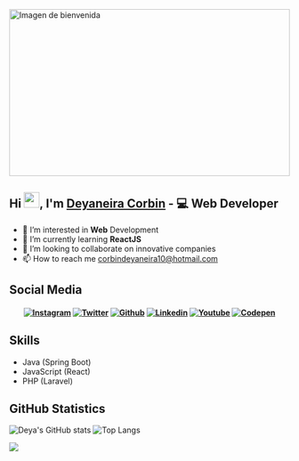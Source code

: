 <img src="https://tenor.com/view/ninjala-jane-hacker-hacking-computer-gif-20337624.gif" alt="Imagen de bienvenida" width="100%" height="300px" />

## Hi <img src="https://media.giphy.com/media/hvRJCLFzcasrR4ia7z/giphy.gif" width="28">, I'm [Deyaneira Corbin](https://www.instagram.com/deya_codes/) - 💻 Web Developer

- 👀 I’m interested in **Web** Development
- 🌱 I’m currently learning **ReactJS**
- 💞️ I’m looking to collaborate on innovative companies
- 📫 How to reach me corbindeyaneira10@hotmail.com

## Social Media                                                                                                                         
<h4 align="center">
  
[![Instagram](https://img.shields.io/badge/-Instagram-red?style=for-the-badge&logo=Instagram&logoColor=white&link=https://instagram.com/deya_codes/)](https://www.instagram.com/deya_codes/)
[![Twitter](https://img.shields.io/badge/-Twitter-blue?style=for-the-badge&logo=Twitter&logoColor=white&link=https:/www.twitter.com/deya_codes/)](https:/www.twitter.com/deya_codes/)
 [![Github](https://img.shields.io/badge/-Github-black?style=for-the-badge&logo=Github&logoColor=white&link=https://github.com/deyacodes/)](https://www.github.com/deyacodes/)
[![Linkedin](https://img.shields.io/badge/-Linkedin-blue?style=for-the-badge&logo=Linkedin&logoColor=white&link=https://www.linkedin.com/in/deyaneira-corbin-62b886220/)](https://www.linkedin.com/in/deyaneira-corbin-62b886220/)
[![Youtube](https://img.shields.io/badge/-Youtube-red?style=for-the-badge&logo=Youtube&logoColor=white&link=https:/www.twitter.com/deya_codes/)](https:/www.youtube.com/channel/deyacodes)
[![Codepen](https://img.shields.io/badge/-Codepen-black?style=for-the-badge&logo=Codepen&logoColor=white&link=https://codepen.io/deyacodes/)](https://www.codepen.io/deyacodes/)

</h4>

## Skills
- Java (Spring Boot)
- JavaScript (React)
- PHP (Laravel)

## GitHub Statistics
![Deya's GitHub stats](https://github-readme-stats.vercel.app/api?username=deyacodes&show_icons=true&theme=radical)
![Top Langs](https://github-readme-stats.vercel.app/api/top-langs/?username=deyacodes)


![](https://github.com/deyacodes/deyacodes/github-contribution-grid-snake.gif)

